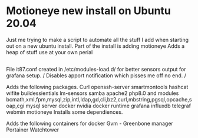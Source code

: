 # Motioneye new install on Ubuntu 20.04

Just me trying to make a script to automate all the stuff I add when starting out on a new ubuntu install.
Part of the install is adding motioneye
Adds a heap of stuff use at your own perial
##
File it87.conf created in /etc/modules-load.d/ for better sensors output for grafana setup. /
Disables apport notification which pisses me off no end. /

Adds the following packages.
Curl
openssh-server
smartmontools
hashcat
wifite
buildessientials
lm-sensors
samba
apache2
php8.0 and modules bcmath,xml,fpm,mysql,zip,intl,ldap,gd,cli,bz2,curl,mbstring,pgsql,opcache,soap,cgi
mysql server
docker
nvidia docker runtime
grafana
influxdb
telegraf
webmin
motioneye
Installs some dependiences. 

Adds the following containers for docker
Gvm - Greenbone manager
Portainer
Watchtower

